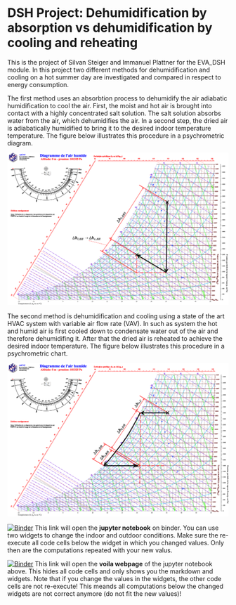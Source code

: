 # DSH Project: Dehumidification by absorption vs dehumidification by cooling and reheating

This is the project of Silvan Steiger and Immanuel Plattner for the EVA_DSH module. In this project two different methods for dehumidification and cooling on a hot summer day are investigated and compared in respect to energy consumption.

The first method uses an absorbtion process to dehumidify the air adiabatic humidification to cool the air. First, the moist and hot air is brought into contact with a highly concentrated salt solution. The salt solution absorbs water from the air, which dehumidifies the air. In a second step, the dried air is adiabatically humidified to bring it to the desired indoor temperature temperature. The figure below illustrates this procedure in a psychrometric diagram.

<img src="./Figures/hx_ABS.png" style="width: 900px; background: white;">

The second method is dehumidification and cooling using a state of the art HVAC system with variable air flow rate (VAV). In such as system the hot and humid air is first cooled down to condensate water out of the air and therefore dehumidifing it. After that the dried air is reheated to achieve the desired indoor temperature. The figure below illustrates this procedure in a psychrometric chart.

<img src="./Figures/hx_CDH.png" style="width: 900px; background: white;">

[![Binder](https://mybinder.org/badge_logo.svg)](https://mybinder.org/v2/gh/hipfel/dshproject/main?labpath=Main.ipynb) This link will open the **jupyter notebook** on binder. You can use two widgets to change the indoor and outdoor conditions. Make sure the re-execute all code cells below the widget in which you changed values. Only then are the computations repeated with your new valus.

[![Binder](https://mybinder.org/badge_logo.svg)](https://mybinder.org/v2/gh/hipfel/dshproject/main?urlpath=voila%2Frender%2FMain.ipynb) This link will open the **voila webpage** of the jupyter notebook above. This hides all code cells and only shows you the markdown and widgets. Note that if you change the values in the widgets, the other code cells are not re-execute! This meands all computations below the changed widgets are not correct anymore (do not fit the new values)!